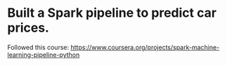 # Built a Spark pipeline to predict car prices.
Followed this course: https://www.coursera.org/projects/spark-machine-learning-pipeline-python

